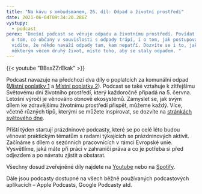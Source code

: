 ```yaml
---
title: "Na kávu s ombudsmanem, 26. díl: Odpad a životní prostředí"
date: 2021-06-04T09:34:20.286Z
vystupy:
  - podcast
perex: "Dnešní podcast se věnuje odpadu a životnímu prostředí. Povídat si budeme
  o tom, co občany v souvislosti s odpady trápí, i o tom, jak postupovat, když
  vidíte, že někdo naváží odpady tam, kam nepatří. Dozvíte se i to, jak dát
  některým věcem druhý život, místo toho, aby se staly odpadem. "
---
```



{{< youtube "BBssZZrEkak" >}}


<p>Podcast navazuje na předchozí dva díly o poplatcích za komunální odpad (<a href="https://www.ochrance.cz/aktualne/na_kavu_s_ombudsmanem_24-_dil_mistni_poplatky_1/" data-tomark-pass="">Místní poplatky 1</a> a <a href="https://www.ochrance.cz/aktualne/na_kavu_s_ombudsmanem_25-_dil_mistni_poplatky_2/" data-tomark-pass="">Místní poplatky 2</a>).&nbsp;Podcast se také vztahuje k zítřejšímu Světovému dni životního prostředí, který každoročně připadá na 5. června. Letošní výročí je věnováno obnově ekosystémů. Zamyslet se, jak svým dílem ke zdravějšímu životnímu prostředí přispět, můžeme každý. Více, včetně různých tipů, kterými se můžete inspirovat, se dozvíte na <a href="https://www.worldenvironmentday.global/" data-tomark-pass="">stránkách světového dne</a>.</p>
<p>Příští týden startují prázdninové podcasty, které se po celé léto budou věnovat praktickým tématům s radami týkajících se prázdninových aktivit. Začínáme s dílem o sezónních pracovnících v rámci Evropské unie. Vysvětlíme, jaká máte při práci v zahraničí práva a co je potřeba si před odjezdem a po návratu zjistit a obstarat.</p>
<p>Všechny dosud zveřejněné díly najdete na <a href="https://www.youtube.com/playlist?list=PLWNv_IxgJdEKvV9-ZYu7VTxvc1SjDRb2i" data-tomark-pass="">Youtube</a> nebo na <a href="https://open.spotify.com/show/0cUUj1UIaAu3hYzWgLNO6P?fbclid=IwAR2BbFgIdbE2Ke8LubN8m-iVR5KLLj0KsZH-Q96QqzpVYM1WVG3_NFuAel4" data-tomark-pass="">Spotify</a>.</p>
<p>Dále jsou podcasty dostupné na všech běžně používaných podcastových aplikacích – Apple Podcasts, Google Podcasty atd.</p>

